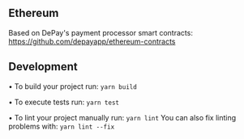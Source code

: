 ## Ethereum

Based on DePay's payment processor smart contracts: https://github.com/depayapp/ethereum-contracts

## Development

• To build your project run:  `yarn build`

• To execute tests run:  `yarn test`

• To lint your project manually run:  `yarn lint`
  You can also fix linting problems with:  `yarn lint --fix`
